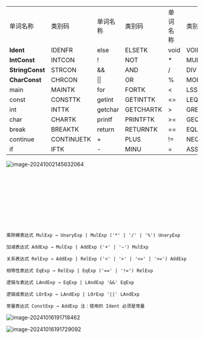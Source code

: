 |                 |            |          |           |          |        |          |         |
| :-------------- | :--------- | :------- | :-------- | :------- | :----- | :------- | :------ |
| 单词名称        | 类别码     | 单词名称 | 类别码    | 单词名称 | 类别码 | 单词名称 | 类别码  |
| **Ident**       | IDENFR     | else     | ELSETK    | void     | VOIDTK | ;        | SEMICN  |
| **IntConst**    | INTCON     | !        | NOT       | *        | MULT   | ,        | COMMA   |
| **StringConst** | STRCON     | &&       | AND       | /        | DIV    | (        | LPARENT |
| **CharConst**   | CHRCON     | \|\|     | OR        | %        | MOD    | )        | RPARENT |
| main            | MAINTK     | for      | FORTK     | <        | LSS    | [        | LBRACK  |
| const           | CONSTTK    | getint   | GETINTTK  | <=       | LEQ    | ]        | RBRACK  |
| int             | INTTK      | getchar  | GETCHARTK | >        | GRE    | {        | LBRACE  |
| char            | CHARTK     | printf   | PRINTFTK  | >=       | GEQ    | }        | RBRACE  |
| break           | BREAKTK    | return   | RETURNTK  | ==       | EQL    |          |         |
| continue        | CONTINUETK | +        | PLUS      | !=       | NEQ    |          |         |
| if              | IFTK       | -        | MINU      | =        | ASSIGN |          |         |



![image-20241002145632064](E:\Typora\typora-images\image-20241002145632064.png)

```











乘除模表达式 MulExp → UnaryExp | MulExp ('*' | '/' | '%') UnaryExp 

加减表达式 AddExp → MulExp | AddExp ('+' | '−') MulExp 

关系表达式 RelExp → AddExp | RelExp ('<' | '>' | '<=' | '>=') AddExp 

相等性表达式 EqExp → RelExp | EqExp ('==' | '!=') RelExp 

逻辑与表达式 LAndExp → EqExp | LAndExp '&&' EqExp

逻辑或表达式 LOrExp → LAndExp | LOrExp '||' LAndExp

常量表达式 ConstExp → AddExp 注：使用的 Ident 必须是常量 
```

![image-20241016191718462](E:\Typora\typora-images\image-20241016191718462.png)

![image-20241016191729092](E:\Typora\typora-images\image-20241016191729092.png)